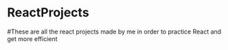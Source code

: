 # ReactProjects
#These are all the react projects made by me in order to practice React and get more efficient
